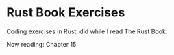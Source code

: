 # Rust Book Exercises

Coding exercises in Rust, did while I read The Rust Book.

Now reading: Chapter 15
